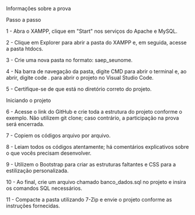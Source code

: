 Informações sobre a prova

Passo a passo

1 - Abra o XAMPP, clique em "Start" nos serviços do Apache e MySQL.

2 - Clique em Explorer para abrir a pasta do XAMPP e, em seguida, acesse a pasta htdocs.

3 - Crie uma nova pasta no formato: saep_seunome.

4 - Na barra de navegação da pasta, digite CMD para abrir o terminal e, ao abrir, digite code . para abrir o projeto no Visual Studio Code.

5 - Certifique-se de que está no diretório correto do projeto.

Iniciando o projeto

6 - Acesse o link do GitHub e crie toda a estrutura do projeto conforme o exemplo. Não utilizem git clone; caso contrário, a participação na prova será encerrada.

7 - Copiem os códigos arquivo por arquivo.

8 - Leiam todos os códigos atentamente; há comentários explicativos sobre o que vocês precisam desenvolver.

9 - Utilizem o Bootstrap para criar as estruturas faltantes e CSS para a estilização personalizada.

10 - Ao final, crie um arquivo chamado banco_dados.sql no projeto e insira os comandos SQL necessários.

11 - Compacte a pasta utilizando 7-Zip e envie o projeto conforme as instruções fornecidas.